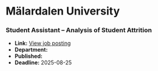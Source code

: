 # Mälardalen University

### Student Assistant – Analysis of Student Attrition
- **Link:** [View job posting](https://web103.reachmee.com/ext/I018/1151/main?site=8&validator=2efd9e54ee423d53334ac7960e3b4e03&lang=UK&rmpage=job&rmjob=3280)
- **Department:** 
- **Published:** 
- **Deadline:** 2025-08-25

